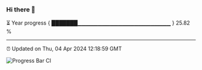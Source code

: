 ### Hi there 👋

⏳ Year progress { ███████▁▁▁▁▁▁▁▁▁▁▁▁▁▁▁▁▁▁▁▁▁▁▁ } 25.82 %

---

⏰ Updated on Thu, 04 Apr 2024 12:18:59 GMT

![Progress Bar CI](https://github.com/liununu/liununu/workflows/Progress%20Bar%20CI/badge.svg)
